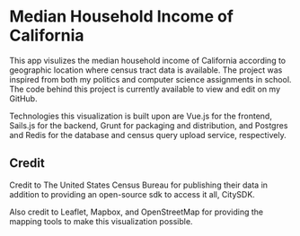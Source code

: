 # Median Household Income of California
This app visulizes the median household income of California according to geographic location where census tract data is available. The project was inspired from both my politics and computer science assignments in school. The code behind this project is currently available to view and edit on my GitHub.

Technologies this visualization is built upon are Vue.js for the frontend, Sails.js for the backend, Grunt for packaging and distribution, and Postgres and Redis for the database and census query upload service, respectively.

## Credit
Credit to The United States Census Bureau for publishing their data in addition to providing an open-source sdk to access it all, CitySDK.

Also credit to Leaflet, Mapbox, and OpenStreetMap for providing the mapping tools to make this visualization possible.

